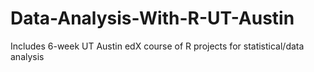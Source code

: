 # Data-Analysis-With-R-UT-Austin
Includes 6-week UT Austin edX course of R projects for statistical/data analysis

